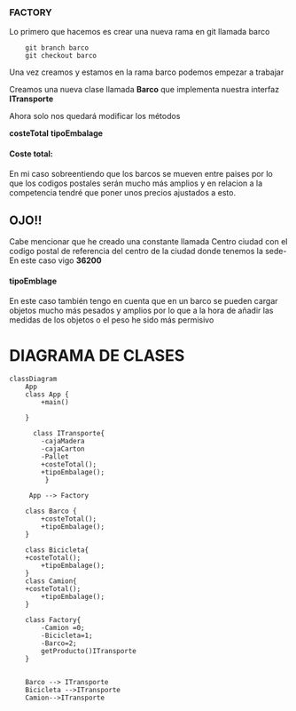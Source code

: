 
### FACTORY

Lo primero que hacemos es crear una nueva rama en git llamada barco
        
        git branch barco
        git checkout barco

Una vez creamos y estamos en la rama barco podemos empezar a trabajar

Creamos una nueva clase llamada **Barco** que implementa nuestra interfaz **ITransporte**

Ahora solo nos quedará modificar los métodos

**costeTotal**
**tipoEmbalage**

#### Coste total:

En mi caso sobreentiendo que los barcos se mueven entre paises por lo que los codigos postales serán mucho más amplios 
y en relacion a la competencia tendré que poner unos precios ajustados a esto.



OJO!!
---

Cabe mencionar que he creado una constante llamada Centro ciudad con el codigo postal de referencia del centro de la ciudad
donde tenemos la sede- En este caso vigo **36200**


#### tipoEmblage

En este caso también tengo en cuenta que en un barco se pueden cargar objetos mucho más pesados y amplios por lo que 
a la hora de añadir las medidas de los objetos o el peso he sido más permisivo


# DIAGRAMA DE CLASES

```mermaid
classDiagram
    App 
    class App {
        +main()
        
    }
   
      class ITransporte{
        -cajaMadera
        -cajaCarton
        -Pallet
        +costeTotal();
        +tipoEmbalage();
         }
         
     App --> Factory
     
    class Barco {  
        +costeTotal();
        +tipoEmbalage();
    }

    class Bicicleta{
    +costeTotal();
        +tipoEmbalage();
    }
    class Camion{
    +costeTotal();
        +tipoEmbalage();
    }
    
    class Factory{
        -Camion =0;
        -Bicicleta=1;
        -Barco=2;
        getProducto()ITransporte
    }
  
    
    Barco --> ITransporte
    Bicicleta -->ITransporte
    Camion-->ITransporte
   

```

